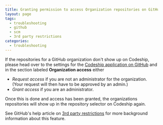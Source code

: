 ```yaml
---
title: Granting permission to access Organization repositories on GitHub
layout: page
tags:
  - troubleshooting
  - github
  - scm
  - 3rd party restrictions
categories:
  - troubleshooting
---
```


If the repositories for a GitHub organization don't show up on Codeship, please head over to the settings for the [Codeship application on GitHub](https://github.com/settings/connections/applications/457423eb34859f8eb490) and in the section labeled **Organization access** either

* _Request access_ if you are not an administrator for the organization. (Your request will then have to be approved by an admin.)
* _Grant access_ if you are an administrator.

Once this is done and access has been granted, the organizations repositories will show up in the repository selector on Codeship again.

See GitHub's help article on [3rd party restrictions](https://help.github.com/articles/about-third-party-application-restrictions/) for more background information about this feature.
